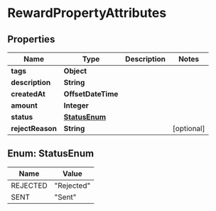 

# RewardPropertyAttributes


## Properties

| Name | Type | Description | Notes |
|------------ | ------------- | ------------- | -------------|
|**tags** | **Object** |  |  |
|**description** | **String** |  |  |
|**createdAt** | **OffsetDateTime** |  |  |
|**amount** | **Integer** |  |  |
|**status** | [**StatusEnum**](#StatusEnum) |  |  |
|**rejectReason** | **String** |  |  [optional] |



## Enum: StatusEnum

| Name | Value |
|---- | -----|
| REJECTED | &quot;Rejected&quot; |
| SENT | &quot;Sent&quot; |



